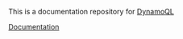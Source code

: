 This is a documentation repository for [DynamoQL](https://github.com/inqnuam/dynamoql)

[Documentation](https://inqnuam.github.io/dynamoql-site/docs/intro)
